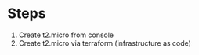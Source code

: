 # Steps

1. Create t2.micro from console
2. Create t2.micro via terraform (infrastructure as code)


